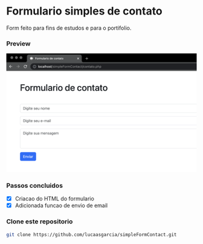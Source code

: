 # Formulario simples de contato

Form feito para fins de estudos e para o portifolio.

### Preview
![preview](/public/images/preview.png "Imagem de Preview")


### Passos concluidos

- [x] Criacao do HTML do formulario
- [x] Adicionada funcao de envio de email

### Clone este repositorio

```bash
git clone https://github.com/lucaasgarcia/simpleFormContact.git
```